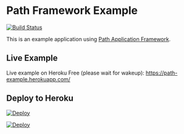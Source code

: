 # Path Framework Example

[![Build Status](https://travis-ci.org/innovad/path-example.svg?branch=master)](https://travis-ci.org/innovad/path-example)

This is an example application using <a href="https://github.com/innovad/path">Path Application Framework</a>.

## Live Example
Live example on Heroku Free (please wait for wakeup): https://path-example.herokuapp.com/


## Deploy to Heroku

[![Deploy](https://www.herokucdn.com/deploy/button.svg)](https://heroku.com/deploy?template=https://github.com/Bruermar/Path.git)




[![Deploy](https://www.herokucdn.com/deploy/button.svg)](https://console.clever-cloud.com/users/me/applications/new?template=https://github.com/Bruermar/Path.git)

